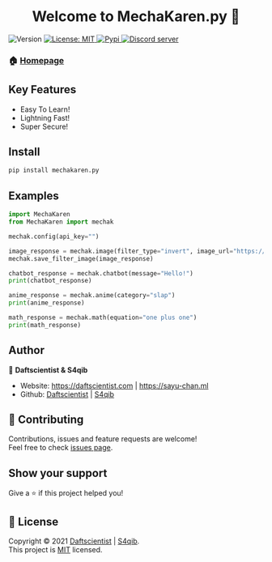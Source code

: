 <h1 align="center">Welcome to MechaKaren.py 👋</h1>
<p>
  <img alt="Version" src="https://img.shields.io/badge/version-1.0-blue.svg?cacheSeconds=2592000" />
  <a href="https://github.com/Rapi-Dev/mechakaren.py/blob/main/LICENSE" target="_blank">
    <img alt="License: MIT" src="https://img.shields.io/badge/License-MIT-yellow.svg" />
  </a>
  <a href="https://pypi.org/project/MechaKaren.py" target="_blank">
    <img alt="Pypi" src="https://raster.shields.io/badge/Package-PyPi-informational.svg" />
  </a>
  <a href="https://discord.gg/4haKeuFn" target="_blank">
    <img alt="Discord server" src="https://discord.com/api/guilds/839184636948774963/embed.png" />
  </a>
</p>

### 🏠 [Homepage](https://github.com/Rapi-Dev/mechakaren.py)

## Key Features
- Easy To Learn!
- Lightning Fast!
- Super Secure!

## Install

```sh
pip install mechakaren.py
```

## Examples
```py
import MechaKaren
from MechaKaren import mechak

mechak.config(api_key="")

image_response = mechak.image(filter_type="invert", image_url="https://host.galactic-hosting.xyz/files/9tMmLv2M7f0UfewoTQ4p2M1M2.png")
mechak.save_filter_image(image_response)

chatbot_response = mechak.chatbot(message="Hello!")
print(chatbot_response)

anime_response = mechak.anime(category="slap")
print(anime_response)

math_response = mechak.math(equation="one plus one")
print(math_response)
```

## Author

👤 **Daftscientist & S4qib**

* Website: https://daftscientist.com | https://sayu-chan.ml
* Github: [Daftscientist](https://github.com/Daftscientist) | [S4qib](https://github.com/S4qib)

## 🤝 Contributing

Contributions, issues and feature requests are welcome!<br />Feel free to check [issues page](https://github.com/mechakaren.py/RapiDB/issues). 

## Show your support

Give a ⭐️ if this project helped you!

## 📝 License

Copyright © 2021 [Daftscientist](https://github.com/Daftscientist) | [S4qib](https://github.com/S4qib).<br />
This project is [MIT](https://github.com/Rapi-Dev/mechakaren.py/blob/main/LICENSE) licensed.
